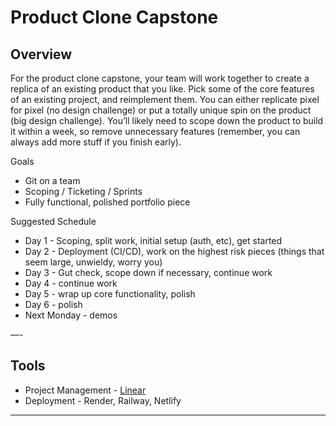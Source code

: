 # **Product Clone Capstone**

## Overview

For the product clone capstone, your team will work together to create a replica of an existing product that you like. Pick some of the core features of an existing project, and reimplement them. You can either replicate pixel for pixel (no design challenge) or put a totally unique spin on the product (big design challenge). You’ll likely need to scope down the product to build it within a week, so remove unnecessary features (remember, you can always add more stuff if you finish early).

Goals

- Git on a team  
- Scoping / Ticketing / Sprints  
- Fully functional, polished portfolio piece

Suggested Schedule

- Day 1 \- Scoping, split work, initial setup (auth, etc), get started  
- Day 2 \- Deployment (CI/CD), work on the highest risk pieces (things that seem large, unwieldy, worry you)  
- Day 3 \- Gut check, scope down if necessary, continue work  
- Day 4 \- continue work  
- Day 5 \- wrap up core functionality, polish  
- Day 6 \- polish  
- Next Monday \- demos

—-

## Tools

- Project Management \- [Linear](https://linear.app/)  
- Deployment \- Render, Railway, Netlify

---
